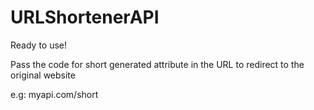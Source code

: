 ﻿# URLShortenerAPI

Ready to use!

Pass the code for short generated attribute in the URL to redirect to the original website

e.g: myapi.com/short
